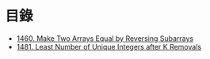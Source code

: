 # 目錄

- [1460. Make Two Arrays Equal by Reversing Subarrays](./1460.%20Make%20Two%20Arrays%20Equal%20by%20Reversing%20Subarrays.md)
- [1481. Least Number of Unique Integers after K Removals](./1481.%20Least%20Number%20of%20Unique%20Integers%20after%20K%20Removals.md)
